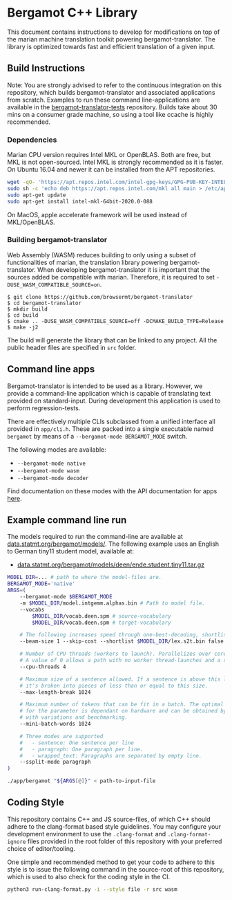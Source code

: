 # Bergamot C++ Library

This document contains instructions to develop for modifications on top of the
marian machine translation toolkit powering bergamot-translator. The library is
optimized towards fast and efficient translation of a given input.

## Build Instructions

Note: You are strongly advised to refer to the continuous integration on this
repository, which builds bergamot-translator and associated applications from
scratch. Examples to run these command line-applications are available in the
[bergamot-translator-tests](https://github.com/browsermt/bergamot-translator-tests)
repository. Builds take about 30 mins on a consumer grade machine, so using a
tool like ccache is highly recommended.

### Dependencies 

Marian CPU version requires Intel MKL or OpenBLAS. Both are free, but MKL is
not open-sourced. Intel MKL is strongly recommended as it is faster. On Ubuntu
16.04 and newer it can be installed from the APT repositories.

```bash
wget -qO- 'https://apt.repos.intel.com/intel-gpg-keys/GPG-PUB-KEY-INTEL-SW-PRODUCTS-2019.PUB' | sudo apt-key add -
sudo sh -c 'echo deb https://apt.repos.intel.com/mkl all main > /etc/apt/sources.list.d/intel-mkl.list'
sudo apt-get update
sudo apt-get install intel-mkl-64bit-2020.0-088
```
On MacOS, apple accelerate framework will be used instead of MKL/OpenBLAS.


### Building bergamot-translator

Web Assembly (WASM) reduces building to only using a subset of functionalities
of marian, the translation library powering bergamot-translator. When
developing bergamot-translator it is important that the sources added be
compatible with marian.  Therefore, it is required to set
`-DUSE_WASM_COMPATIBLE_SOURCE=on`.

```
$ git clone https://github.com/browsermt/bergamot-translator
$ cd bergamot-translator
$ mkdir build
$ cd build
$ cmake .. -DUSE_WASM_COMPATIBLE_SOURCE=off -DCMAKE_BUILD_TYPE=Release
$ make -j2 
```

The build will generate the library that can be linked to any project. All the
public header files are specified in `src` folder.

## Command line apps

Bergamot-translator is intended to be used as a library. However, we provide a
command-line application which is capable of translating text provided on
standard-input. During development this application is used to perform
regression-tests.

There are effectively multiple CLIs subclassed from a unified interface all
provided in `app/cli.h`. These are packed into a single executable named
`bergamot` by means of a `--bergamot-mode BERGAMOT_MODE` switch. 

The following modes are available:

* `--bergamot-mode native` 
* `--bergamot-mode wasm`    
* `--bergamot-mode decoder` 

Find documentation on these modes with the API documentation for apps [here](./api/namespace_marian__bergamot__app.html#functions).

## Example command line run

The models required to run the command-line are available at
[data.statmt.org/bergamot/models/](http://data.statmt.org/bergamot/models/).
The following example uses an English to German tiny11 student model, available
at:

* [data.statmt.org/bergamot/models/deen/ende.student.tiny11.tar.gz](http://data.statmt.org/bergamot/models/deen/ende.student.tiny11.tar.gz)

```bash
MODEL_DIR=... # path to where the model-files are.
BERGAMOT_MODE='native'
ARGS=(
    --bergamot-mode $BERGAMOT_MODE
    -m $MODEL_DIR/model.intgemm.alphas.bin # Path to model file.
    --vocabs 
        $MODEL_DIR/vocab.deen.spm # source-vocabulary
        $MODEL_DIR/vocab.deen.spm # target-vocabulary

    # The following increases speed through one-best-decoding, shortlist and quantization.
    --beam-size 1 --skip-cost --shortlist $MODEL_DIR/lex.s2t.bin false --int8shiftAlphaAll 

    # Number of CPU threads (workers to launch). Parallelizes over cores and improves speed.
    # A value of 0 allows a path with no worker thread-launches and a single-thread.
    --cpu-threads 4

    # Maximum size of a sentence allowed. If a sentence is above this length,
    # it's broken into pieces of less than or equal to this size.
    --max-length-break 1024  

    # Maximum number of tokens that can be fit in a batch. The optimal value 
    # for the parameter is dependant on hardware and can be obtained by running
    # with variations and benchmarking.
    --mini-batch-words 1024 

    # Three modes are supported
    #   - sentence: One sentence per line
    #   - paragraph: One paragraph per line.
    #   - wrapped_text: Paragraphs are separated by empty line.
    --ssplit-mode paragraph 
)

./app/bergamot "${ARGS[@]}" < path-to-input-file

```


## Coding Style

This repository contains C++ and JS source-files, of which C++ should adhere to
the clang-format based style guidelines. You may configure your development
environment to use the `.clang-format` and `.clang-format-ignore` files
provided in the root folder of this repository with your preferred choice of
editor/tooling.

One simple and recommended method to get your code to adhere to this style is
to issue the following command in the source-root of this repository, which is
used to also check for the coding style in the CI.

```bash
python3 run-clang-format.py -i --style file -r src wasm
```
